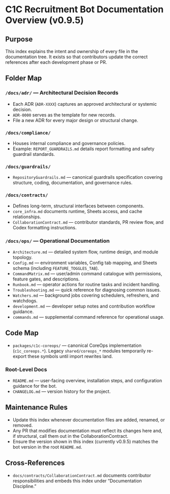 # C1C Recruitment Bot Documentation Overview (v0.9.5)

## Purpose
This index explains the intent and ownership of every file in the documentation tree.
It exists so that contributors update the correct references after each development phase or PR.

## Folder Map

### `/docs/adr/` — Architectural Decision Records
* Each ADR (`ADR-XXXX`) captures an approved architectural or systemic decision.
* `ADR-0000` serves as the template for new records.
* File a new ADR for every major design or structural change.

### `/docs/compliance/`
* Houses internal compliance and governance policies.
* Example: `REPORT_GUARDRAILS.md` details report formatting and safety guardrail standards.

### `/docs/guardrails/`
* `RepositoryGuardrails.md` — canonical guardrails specification covering structure, coding, documentation, and governance rules.

### `/docs/contracts/`
* Defines long-term, structural interfaces between components.
* `core_infra.md` documents runtime, Sheets access, and cache relationships.
* `CollaborationContract.md` — contributor standards, PR review flow, and Codex formatting instructions.

### `/docs/ops/` — Operational Documentation
* `Architecture.md` — detailed system flow, runtime design, and module topology.
* `Config.md` — environment variables, Config tab mapping, and Sheets schema (including `FEATURE_TOGGLES_TAB`).
* `CommandMatrix.md` — user/admin command catalogue with permissions, feature gates, and descriptions.
* `Runbook.md` — operator actions for routine tasks and incident handling.
* `Troubleshooting.md` — quick reference for diagnosing common issues.
* `Watchers.md` — background jobs covering schedulers, refreshers, and watchdogs.
* `development.md` — developer setup notes and contribution workflow guidance.
* `commands.md` — supplemental command reference for operational usage.

## Code Map

* `packages/c1c-coreops/` — canonical CoreOps implementation (`c1c_coreops.*`).
  Legacy `shared/coreops_*` modules temporarily re-export these symbols until import rewrites land.

### Root-Level Docs
* `README.md` — user-facing overview, installation steps, and configuration guidance for the bot.
* `CHANGELOG.md` — version history for the project.

## Maintenance Rules
* Update this index whenever documentation files are added, renamed, or removed.
* Any PR that modifies documentation must reflect its changes here and, if structural, call them out in the CollaborationContract.
* Ensure the version shown in this index (currently v0.9.5) matches the bot version in the root `README.md`.

## Cross-References
* `docs/contracts/CollaborationContract.md` documents contributor responsibilities and embeds this index under “Documentation Discipline.”
